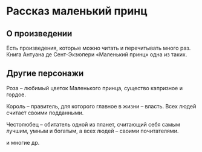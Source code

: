 # Рассказ маленький принц
## О произведении
Есть произведения, которые можно читать и перечитывать много раз. Книга Антуана де Сент-Экзюпери «Маленький принц» одна из таких.

## Другие персонажи

Роза – любимый цветок Маленького принца, существо капризное и гордое.

Король – правитель, для которого главное в жизни – власть. Всех людей считает своими подданными.

Честолюбец – обитатель одной из планет, считающий себя самым лучшим, умным и богатым, а всех людей – своими почитателями.

и многие др.